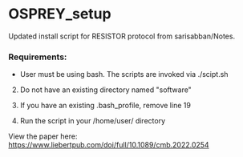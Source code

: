 # OSPREY_setup
Updated install script for RESISTOR protocol from sarisabban/Notes.

### Requirements:
- User must be using bash. The scripts are invoked via ./scipt.sh

2. Do not have an existing directory named "software"

3. If you have an existing .bash_profile, remove line 19

4. Run the script in your /home/user/ directory 




View the paper here: https://www.liebertpub.com/doi/full/10.1089/cmb.2022.0254
